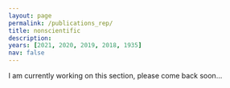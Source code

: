 ```yaml
---
layout: page
permalink: /publications_rep/
title: nonscientific
description: 
years: [2021, 2020, 2019, 2018, 1935]
nav: false
---
```

<!-- _pages/publications_rep.md -->

<div class="publications">
I am currently working on this section, please come back soon...

</div>
